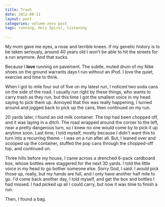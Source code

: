 ```yaml
---
title: Trash
date: 2012-08-11
layout: post
categories: volume-zero post
tags: running, Holy Spirit, listening
 
---
```



My mom gave me eyes, a nose and terrible knees. If my genetic history is to be taken seriously, around 40 years old I won't be able to hit the streets for a run anymore. And that sucks.

Because I **love** running on pavement. The subtle, muted drum of my Nike shoes on the ground warrants days I run without an iPod. I love the quiet, exercise and time to think.

<!-- more -->

When I got to mile four out of five on my latest run, I noticed two soda cans on the side of the road. I usually run right by these things, who wants to carry trash as they run, but this time I got the smallest voice in my head saying to pick them up. Annoyed that this was really happening, I turned around and jogged back to pick up the cans, then continued on my run.

20 yards later, I found an old milk container. The top had been chopped off, and it was laying in a ditch. The road wrapped around the corner to the left, near a pretty dangerous turn, so I knew no one would come by to pick it up anytime soon. Last time, I told myself, mostly because I didn't want this to turn into a recurring theme - I was on a run after all. But, I leaned over and scooped up the container, stuffed the pop cans through the chopped-off top, and continued on.

Three hills before my house, I came across a drenched 6-pack cardboard box, whose bottles were staggered for the next 30 yards. I told the little voice in my head to go bother someone else. Sorry God, I said. I *would* pick those up, really, but my hands are full, and I only have another half mile to go. I'd come back another day, I told myself, and get the box and bottles I had missed. I had picked up all I could carry, but now it was time to finish a run.

Then, I found a bag.
